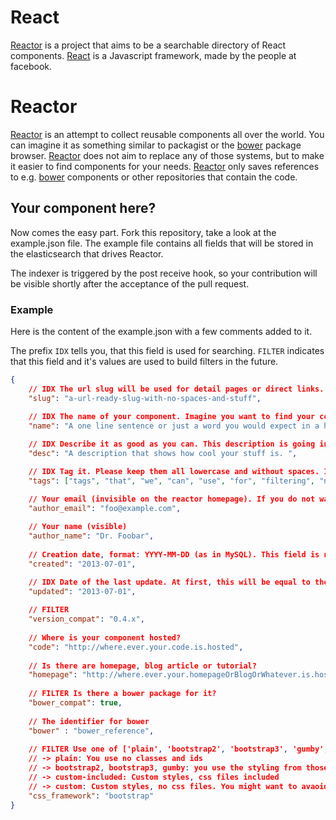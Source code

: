 # React
[Reactor](http://reactor.xenji.io) is a project that aims to be a searchable directory of React components. [React](http://facebook.github.io/react/docs/getting-started.html) is a Javascript framework, made by the people at facebook. 

# Reactor
[Reactor](http://reactor.xenji.io) is an attempt to collect reusable components all over the world. You can imagine it as something similar to packagist or the [bower](http://bower.io/) package browser. [Reactor](http://reactor.xenji.io) does not aim to replace any of those systems, but to make it easier to find components for your needs. [Reactor](http://reactor.xenji.io) only saves references to e.g. [bower](http://bower.io/) components or other repositories that contain the code.

## Your component here?
Now comes the easy part. Fork this repository, take a look at the example.json file. The example file contains all fields that will be stored in the elasticsearch that drives Reactor.

The indexer is triggered by the post receive hook, so your contribution will be visible shortly after the acceptance of the pull request.

### Example
Here is the content of the example.json with a few comments added to it.

The prefix `IDX` tells you, that this field is used for searching. `FILTER` indicates that this field and it's values are used to build filters in the future.

```json
{
	// IDX The url slug will be used for detail pages or direct links. This is not yet implemented, please add it anyway.
	"slug": "a-url-ready-slug-with-no-spaces-and-stuff",
	
	// IDX The name of your component. Imagine you want to find your component, what would you search for?
	"name": "A one line sentence or just a word you would expect in a headline.",

	// IDX Describe it as good as you can. This description is going into the search index.
	"desc": "A description that shows how cool your stuff is. ",

	// IDX Tag it. Please keep them all lowercase and without spaces. If you need more that two words for a tag, the description might be a better place.
	"tags": ["tags", "that", "we", "can", "use", "for", "filtering", "not", "more", "than", "five"],

	// Your email (invisible on the reactor homepage). If you do not want to share your mail, please just leave it empty. No fake mails, please.
	"author_email": "foo@example.com",
	
	// Your name (visible)
	"author_name": "Dr. Foobar",
	
	// Creation date, format: YYYY-MM-DD (as in MySQL). This field is not index, as it is just for historical research.
	"created": "2013-07-01",

	// IDX Date of the last update. At first, this will be equal to the creation date. The date is indexed for sorting purposes.
	"updated": "2013-07-01",
	
	// FILTER 
	"version_compat": "0.4.x",
	
	// Where is your component hosted?
	"code": "http://where.ever.your.code.is.hosted",
	
	// Is there are homepage, blog article or tutorial?
	"homepage": "http://where.ever.your.homepageOrBlogOrWhatever.is.hosted",
	
	// FILTER Is there a bower package for it?
	"bower_compat": true,
	
	// The identifier for bower
	"bower" : "bower_reference",
	
	// FILTER Use one of ['plain', 'bootstrap2', 'bootstrap3', 'gumby', 'custom-included', 'custom'].
	// -> plain: You use no classes and ids
	// -> bootstrap2, bootstrap3, gumby: you use the styling from those frameworks.
	// -> custom-included: Custom styles, css files included
	// -> custom: Custom styles, no css files. You might want to avaoid this.
	"css_framework": "bootstrap"
}
```